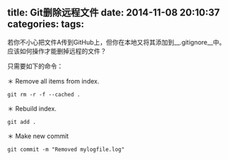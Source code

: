 title: Git删除远程文件
date: 2014-11-08 20:10:37
categories:
tags:
---
若你不小心把文件A传到GitHub上，但你在本地又将其添加到__.gitignore__中。应该如何操作才能删掉远程的文件？

只需要如下的命令：

＊ Remove all items from index.

	git rm -r -f --cached .

＊ Rebuild index.

	git add .

＊ Make new commit

	git commit -m "Removed mylogfile.log"

